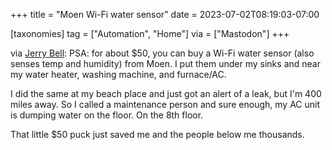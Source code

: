 +++
title = "Moen Wi-Fi water sensor"
date = 2023-07-02T08:19:03-07:00

[taxonomies]
tag = ["Automation", "Home"]
via = ["Mastodon"]
+++

via [Jerry Bell​](https://infosec.exchange/@jerry/110641148720533079): PSA: for about $50, you can buy a Wi-Fi water sensor (also senses temp and humidity) from Moen. I put them under my sinks and near my water heater, washing machine, and furnace/AC.

<!-- more -->

I did the same at my beach place and just got an alert of a leak, but I'm 400 miles away. So I called a maintenance person and sure enough, my AC unit is dumping water on the floor. On the 8th floor.

That little $50 puck just saved me and the people below me thousands.
